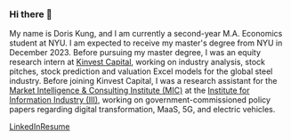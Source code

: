 ### Hi there 👋

My name is Doris Kung, and I am currently a second-year M.A. Economics student at NYU. I am expected to receive my master's degree from NYU in December 2023. Before pursuing my master degree, I was an equity research intern at [Kinvest Capital](https://www.kinvest.com.tw/), working on industry analysis, stock pitches, stock prediction and valuation Excel models for the global steel industry. Before joining Kinvest Capital, I was a research assistant for the [Market Intelligence & Consulting Institute (MIC)](https://mic.iii.org.tw/english/) at the [Institute for Information Industry (III)](https://web.iii.org.tw/), working on government-commissioned policy papers regarding digital transformation, MaaS, 5G, and electric vehicles.

[LinkedIn](https://www.linkedin.com/in/jia-yi-kung-7a0b0819b/)[Resume](https://drive.google.com/file/d/1SK3c6OIQjobJapK5d15BlawN-OwHWF2V/view?usp=sharing)
